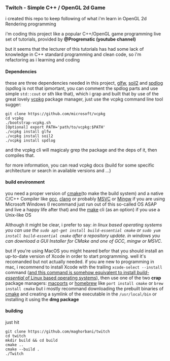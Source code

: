 ### Twitch - Simple C++ / OpenGL 2d Game

i created this repo to keep following of what i'm learn in OpenGL 2d Rendering programming

i'm coding this project like a popular C++/OpenGL game programming live set of tutorials, provided by **@Progrematic (youtube channel)** 

but it seems that the lecturer of this tutorials has had some lack of knowledge in C++ standard programming and clean code, so i'm refactoring as i learning and coding

####  Dependencies

these are three dependencies needed in this project, <u>glfw</u>, <u>soil2</u> and <u>spdlog</u> (spdlog is not that ipmortant, you can comment the spdlog parts and use simple `std::cout` or sth like that), which i grap and built that by use of the great lovely [vcpkg](https://github.com/microsoft/vcpkg) package manager, just use the vcpkg command line tool sugger:

```shell
git clone https://github.com/microsoft/vcpkg
cd vcpkg
./bootstrap-vcpkg.sh
[Optional] export PATH='path/to/vcpkg:$PATH'
./vcpkg install glfw
./vcpkg install soil2
./vcpkg install spdlog
```

and the vcpkg cli will magicaly grep the package and the deps of it, then compiles that.

for more information, you can read vcpkg docs (build for some specific architecture or search in available versions and ...)

#### build environment

you need a proper version of <u>cmake</u>(to make the build system) and a native C/C++ Compiler like <u>gcc</u>, <u>clang</u> or probably <u>MSVC</u> or <u>Mingw</u> if you are using Microsoft Windows (I recommand just run out of this so-called OS ASAP and live a happy life after that) and the <u>make</u> cli (as an option) if you use a Unix-like OS

Although it might be clear, i prefer to say: *in linux based operating systems you can use the `sudo apt-get install build-essential cmake` or `sudo yum install build-essential cmake` after a repository update.* *in windows you can download a GUI Installer for CMake and one of GCC, mingw or MSVC*. 

but if you're using MacOS you might heared befor that you should install an up-to-date version of Xcode in order to start programming. well it's recomanded but not actually needed. if you are new to programming in mac, i recommend to install Xcode with the trailing `xcode-select --install` command (<u>and this command is somehow equivalent to install *build-essential* of Linux based operating systems</u>), then use one of the two **crap** package managers: <u>[macports](https://www.macports.org/install.php)</u> or <u>[homebrew](https://brew.sh/)</u> like `port install cmake` or `brew install cmake` but i mostly recommand  downloading the prebuilt binaries of [cmake](https://cmake.org/download/) and creating a symlink of the executable  in the `/usr/local/bin` or installing it using the **dmg package**

#### building

just hit

```shell
git clone https://github.com/maghorbani/twitch
cd twitch
mkdir build && cd build
cmake .. 
cmake --build .
./Twitch
```

